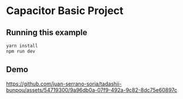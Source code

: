 # Capacitor Basic Project

## Running this example

```bash
yarn install
npm run dev
```

## Demo

https://github.com/juan-serrano-soria/tadashii-bunpou/assets/54719300/9a96db0a-07f9-492a-9c82-8dc75e60897c

